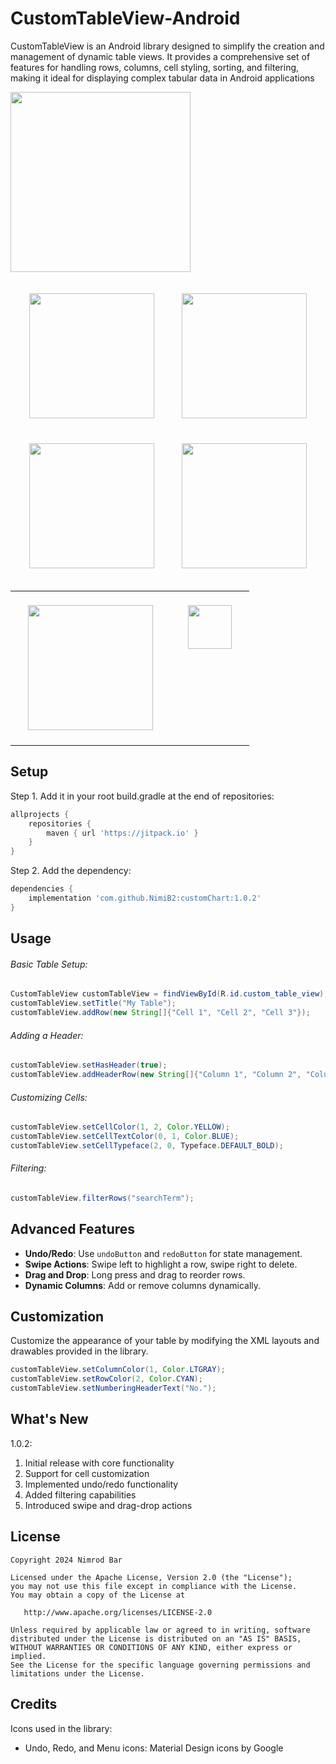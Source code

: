 # CustomTableView-Android
CustomTableView is an Android library designed to simplify the creation and management of dynamic table views. It provides a comprehensive set of features for handling rows, columns, cell styling, sorting, and filtering, making it ideal for displaying complex tabular data in Android applications

<img src="https://github.com/NimiB2/customChart/raw/main/assets/customtable.gif" width="288">


<p align="center">
    <img src="https://github.com/user-attachments/assets/ac13fec8-645b-4e81-bd17-9ae3c90b8f4b" width="200" style="margin: 20px;">
    <img src="https://github.com/user-attachments/assets/81010c59-8b4b-4be8-946a-9d64c8c9692d" width="200" style="margin: 20px;">
    <img src="https://github.com/user-attachments/assets/6218ab81-f9a0-4002-aeff-d43cdc4ba5f2" width="200" style="margin: 20px;">
    <img src="https://github.com/user-attachments/assets/544cd49d-a967-4989-9c44-e36f6eb98b92" width="200" style="margin: 20px;">
<table>
  <tr>
    <td style="vertical-align: top;">
      <img src="https://github.com/user-attachments/assets/af4f120f-8ebc-4b7c-a1e6-fc798e3cd5eb" width="200" style="margin: 20px;">
    </td>
    <td style="vertical-align: top;">
      <img src="https://github.com/user-attachments/assets/f80f7ecd-e137-459c-b277-e5587156cc73" width="70" style="margin: 20px;">
    </td>
  </tr>
</table>




    
</p>


## Setup
Step 1. Add it in your root build.gradle at the end of repositories:
```gradle
allprojects {
    repositories {
        maven { url 'https://jitpack.io' }
    }
}
```

Step 2. Add the dependency:

```gradle
dependencies {
    implementation 'com.github.NimiB2:customChart:1.0.2'
}
```

## Usage

###### Basic Table Setup:
```java
CustomTableView customTableView = findViewById(R.id.custom_table_view);
customTableView.setTitle("My Table");
customTableView.addRow(new String[]{"Cell 1", "Cell 2", "Cell 3"});
```

###### Adding a Header:
```java
customTableView.setHasHeader(true);
customTableView.addHeaderRow(new String[]{"Column 1", "Column 2", "Column 3"});
```

###### Customizing Cells:
```java
customTableView.setCellColor(1, 2, Color.YELLOW);
customTableView.setCellTextColor(0, 1, Color.BLUE);
customTableView.setCellTypeface(2, 0, Typeface.DEFAULT_BOLD);
```

###### Filtering:
```java
customTableView.filterRows("searchTerm");
```

## Advanced Features

- **Undo/Redo**: Use `undoButton` and `redoButton` for state management.
- **Swipe Actions**: Swipe left to highlight a row, swipe right to delete.
- **Drag and Drop**: Long press and drag to reorder rows.
- **Dynamic Columns**: Add or remove columns dynamically.

## Customization

Customize the appearance of your table by modifying the XML layouts and drawables provided in the library.

```java
customTableView.setColumnColor(1, Color.LTGRAY);
customTableView.setRowColor(2, Color.CYAN);
customTableView.setNumberingHeaderText("No.");
```

## What's New
1.0.2:
1. Initial release with core functionality
2. Support for cell customization
3. Implemented undo/redo functionality
4. Added filtering capabilities
5. Introduced swipe and drag-drop actions

## License

    Copyright 2024 Nimrod Bar

    Licensed under the Apache License, Version 2.0 (the "License");
    you may not use this file except in compliance with the License.
    You may obtain a copy of the License at

       http://www.apache.org/licenses/LICENSE-2.0

    Unless required by applicable law or agreed to in writing, software
    distributed under the License is distributed on an "AS IS" BASIS,
    WITHOUT WARRANTIES OR CONDITIONS OF ANY KIND, either express or implied.
    See the License for the specific language governing permissions and
    limitations under the License.

## Credits

Icons used in the library:
- Undo, Redo, and Menu icons: Material Design icons by Google
